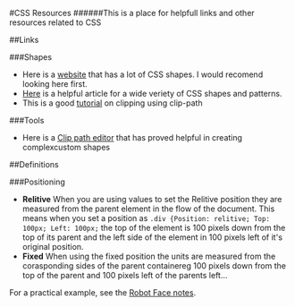 #CSS Resources
######This is a place for helpfull links and other resources related to CSS

##Links

###Shapes
- Here is a [website](https://css-shape.com/) that has a lot of CSS shapes. I would recomend looking here first.
- [Here](https://css-tricks.com/the-shapes-of-css/) is a helpful article for a wide veriety of CSS shapes and patterns.
- This is a good [tutorial](https://www.digitalocean.com/community/tutorials/css-clipping-with-clip-path?utm_medium=content_acq&utm_source=css-tricks&utm_campaign=&utm_content=awareness_bestsellers) on clipping using clip-path

###Tools
- Here is a [Clip path editor](https://codepen.io/stoumann/full/abZxoOM) that has proved helpful in creating complexcustom shapes

##Definitions

###Positioning
- **Relitive** When you are using values to set the Relitive position they are measured from the parent element in the flow of the document. This means when you set a position as `.div {Position: relitive; Top: 100px; Left: 100px;` the top of the element is 100 pixels down from the top of its parent and the left side of the element in 100 pixels left of it's original position.
- **Fixed** When using the fixed position the units are measured from the corasponding sides of the parent containereg 100 pixels down from the top of the parent and 100 pixels left of the parents left...

For a practical example, see the [Robot Face notes](../projects/robot-face.md).
